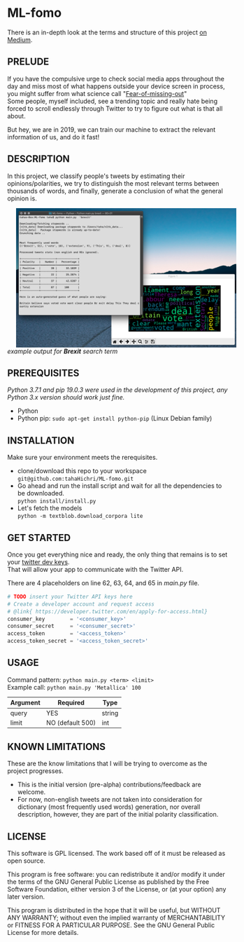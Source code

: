 # ML-fomo
There is an in-depth look at the terms and structure of this project <a href="https://medium.com/@hitaha/how-to-fight-social-media-anxiety-with-machine-learning-e10b9ec630e4">on Medium</a>.

## PRELUDE
If you have the compulsive urge to check social media apps throughout the day and miss most of what happens outside your device screen in process, you might suffer from what science call "<a href="https://www.psychologytoday.com/us/blog/ritual-and-the-brain/201804/the-science-fomo-and-what-we-re-really-missing-out">Fear-of-missing-out</a>"
<br />
Some people, myself included, see a trending topic and really hate being forced to scroll endlessly through Twitter to try to figure out what is that all about.<br>

But hey, we are in 2019, we can train our machine to extract the relevant information of us, and do it fast!<br />


## DESCRIPTION
In this project, we classify people's tweets by estimating their opinions/polarities, we try to distinguish the most relevant terms between thousands of words, and finally, generate a conclusion of what the general opinion is.


<img src="screencast/demo.png" align="center" hspace="20">
<i>example output for <b>Brexit</b> search term</i>

## PREREQUISITES
<i>Python 3.7.1 and pip 19.0.3 were used in the development of this project, any Python 3.x version should work just fine.</i>
* Python
* Python pip: `sudo apt-get install python-pip` (Linux Debian family)

## INSTALLATION
Make sure your environment meets the rerequisites.<br />
* clone/download this repo to your workspace <br />
``git@github.com:tahaHichri/ML-fomo.git``
* Go ahead and run the install script and wait for all the dependencies to be downloaded.<br />
``python install/install.py``
* Let's fetch the models<br />
``python -m textblob.download_corpora lite`` <br />

## GET STARTED
Once you get everything nice and ready, the only thing that remains is to set your <a href ="https://developer.twitter.com/en/apply-for-access.html">twitter dev keys</a>.<br/>
That will allow your app to communicate with the Twitter API.

There are 4 placeholders on line 62, 63, 64, and 65 in <i>main.py</i> file.

```python
# TODO insert your Twitter API keys here
# Create a developer account and request access
# @link{ https://developer.twitter.com/en/apply-for-access.html} 
consumer_key        = '<consumer_key>'
consumer_secret     = '<consumer_secret>'
access_token        = '<access_token>'
access_token_secret = '<access_token_secret>'
```

## USAGE

Command pattern: `python main.py <term> <limit>`
<br /> Example call: 
`python main.py 'Metallica' 100`


Argument      | Required         | Type
------------- | -----------------|-------------
query         | YES              | string
limit         | NO (default 500) | int



## KNOWN LIMITATIONS
These are the know limitations that I will be trying to overcome as the project progresses.
* This is the initial version (pre-alpha) contributions/feedback are welcome.
* For now, non-english tweets are not taken into consideration for dictionary (most frequently used words) generation, nor overall description, however, they are part of the initial polarity classification.

## LICENSE
This software is GPL licensed. The work based off of it must be released as open source.

This program is free software: you can redistribute it and/or modify it under the terms of the GNU General Public License as published by the Free Software Foundation, either version 3 of the License, or (at your option) any later version.

This program is distributed in the hope that it will be useful, but WITHOUT ANY WARRANTY; without even the implied warranty of MERCHANTABILITY or FITNESS FOR A PARTICULAR PURPOSE. See the GNU General Public License for more details.
 






